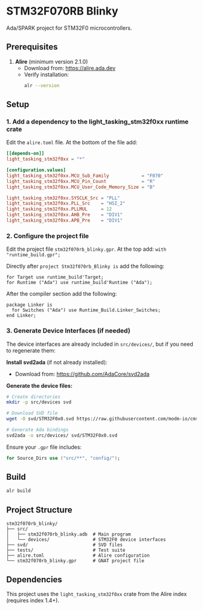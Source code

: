 # STM32F070RB Blinky

Ada/SPARK project for STM32F0 microcontrollers.

## Prerequisites

1. **Alire** (minimum version 2.1.0)
   - Download from: https://alire.ada.dev
   - Verify installation:
     ```bash
     alr --version
     ```

## Setup

### 1. Add a dependency to the light_tasking_stm32f0xx runtime crate
Edit the `alire.toml` file. At the bottom of the file add:
```toml
[[depends-on]]
light_tasking_stm32f0xx = "*"

[configuration.values]
light_tasking_stm32f0xx.MCU_Sub_Family            = "F070"
light_tasking_stm32f0xx.MCU_Pin_Count             = "R"
light_tasking_stm32f0xx.MCU_User_Code_Memory_Size = "B"

light_tasking_stm32f0xx.SYSCLK_Src = "PLL"
light_tasking_stm32f0xx.PLL_Src    = "HSI_2"
light_tasking_stm32f0xx.PLLMUL     = 12
light_tasking_stm32f0xx.AHB_Pre    = "DIV1"
light_tasking_stm32f0xx.APB_Pre    = "DIV1"
```

### 2. Configure the project file
Edit the project file `stm32f070rb_blinky.gpr`. At the top add:
`with "runtime_build.gpr";`

Directly after `project Stm32f070rb_Blinky is` add the following:
```
for Target use runtime_build'Target;
for Runtime ("Ada") use runtime_build'Runtime ("Ada");
```

After the compiler section add the following:
```
package Linker is
  for Switches ("Ada") use Runtime_Build.Linker_Switches;
end Linker;
```

### 3. Generate Device Interfaces (if needed)

The device interfaces are already included in `src/devices/`, but if you need to regenerate them:

**Install svd2ada** (if not already installed):
- Download from: https://github.com/AdaCore/svd2ada

**Generate the device files:**

```bash
# Create directories
mkdir -p src/devices svd

# Download SVD file
wget -O svd/STM32F0x0.svd https://raw.githubusercontent.com/modm-io/cmsis-svd-stm32/main/stm32f0/STM32F0x0.svd

# Generate Ada bindings
svd2ada -o src/devices/ svd/STM32F0x0.svd
```

Ensure your `.gpr` file includes:
```ada
for Source_Dirs use ("src/**", "config/");
```

## Build

```bash
alr build
```

## Project Structure

```
stm32f070rb_blinky/
├── src/
│   ├── stm32f070rb_blinky.adb  # Main program
│   └── devices/                # STM32F0 device interfaces
├── svd/                        # SVD files
├── tests/                      # Test suite
├── alire.toml                  # Alire configuration
└── stm32f070rb_blinky.gpr      # GNAT project file
```

## Dependencies

This project uses the `light_tasking_stm32f0xx` crate from the Alire index (requires index 1.4+).
